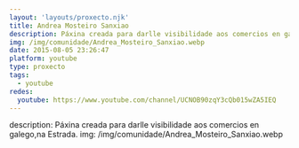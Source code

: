 ```yaml
---
layout: 'layouts/proxecto.njk'
title: Andrea Mosteiro Sanxiao
description: Páxina creada para darlle visibilidade aos comercios en galego,na Estrada.
img: /img/comunidade/Andrea_Mosteiro_Sanxiao.webp
date: 2015-08-05 23:26:47
platform: youtube
type: proxecto
tags:
  - youtube
redes:
  youtube: https://www.youtube.com/channel/UCNOB90zqY3cQb015wZA5IEQ
---
```

description: Páxina creada para darlle visibilidade aos comercios en galego,na Estrada.
img: /img/comunidade/Andrea_Mosteiro_Sanxiao.webp
